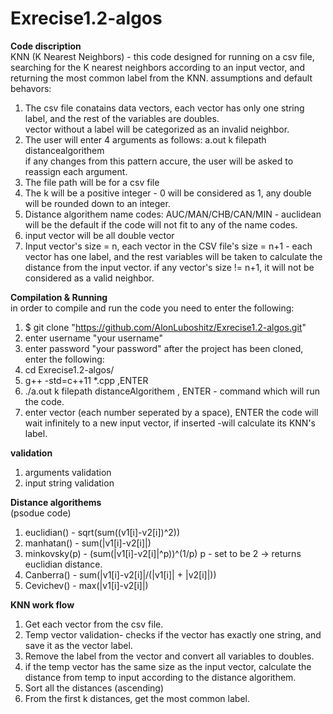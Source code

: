 # Exrecise1.2-algos
**Code discription**  
 KNN (K Nearest Neighbors) -
 this code designed for running on a csv file, searching for the K nearest neighbors according to an input vector, and returning the most common label from the KNN.
    assumptions and default behavors:
 1. The csv file conatains data vectors, each vector has only one string label, and the rest of the variables are doubles.   
 vector without a label will be categorized as an invalid neighbor.  
 2. The user will enter 4 arguments as follows: a.out k filepath distancealgorithem  
 if any changes from this pattern accure, the user will be asked to reassign each argument.  
 3. The file path will be for a csv file 
 4. The k will be a positive integer - 0 will be considered as 1, any double will be rounded down to an integer.
 5. Distance algorithem name codes: AUC/MAN/CHB/CAN/MIN - auclidean will be the default if the code will not fit to any of the name codes.
 6. input vector will be all double vector
 7. Input vector's size = n, each vector in the CSV file's size = n+1 - each vector has one label, and the rest variables will be taken to calculate the distance from the input vector. if any vector's size != n+1, it will not be considered as a valid neighbor.
 
 
**Compilation & Running**  
in order to compile and run the code you need to enter the following:
1. $ git clone "https://github.com/AlonLuboshitz/Exrecise1.2-algos.git"
2. enter username "your username"
3. enter password "your password"
after the project has been cloned, enter the following:
4. cd Exrecise1.2-algos/
5. g++ -std=c++11 *.cpp ,ENTER
6. ./a.out k filepath distanceAlgorithem , ENTER - command which will run the code.
7. enter vector (each number seperated by a space), ENTER
the code will wait infinitely to a new input vector, if inserted -will calculate its KNN's label.



**validation**  
1. arguments validation
2. input string validation 
                
**Distance algorithems**   
(psodue code)
1. euclidian() - sqrt(sum((v1[i]-v2[i])^2))
2. manhatan() - sum(|v1[i]-v2[i]|)
3. minkovsky(p) - (sum(|v1[i]-v2[i]|^p))^(1/p)
              p - set to be 2 -> returns euclidian distance.
4. Canberra() - sum(|v1[i]-v2[i]|/(|v1[i]| + |v2[i]|))
5. Cevichev() - max(|v1[i]-v2[i]|)

**KNN work flow**
1. Get each vector from the csv file. 
2. Temp vector validation- checks if the vector has exactly one string, and save it as the vector label.
3. Remove the label from the vector and convert all variables to doubles.
4. if the temp vector has the same size as the input vector, calculate the distance from temp to input according to the distance algorithem.
5. Sort all the distances (ascending)
6. From the first k distances, get the most common label. 





